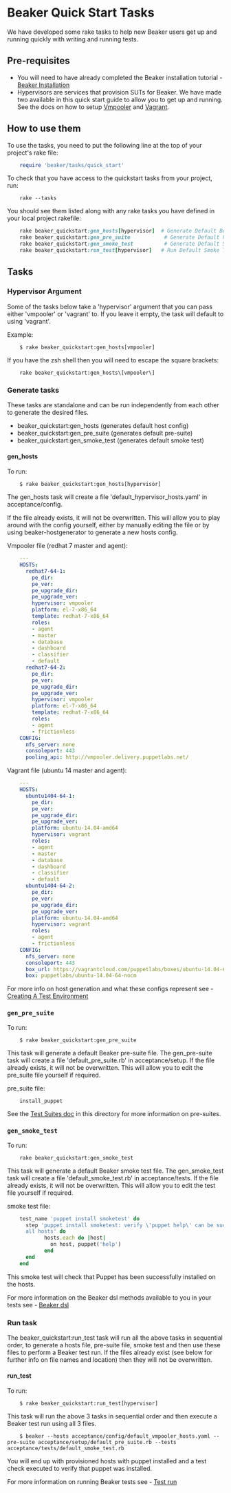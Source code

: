 # Beaker Quick Start Tasks

We have developed some rake tasks to help new Beaker users get up and running quickly with writing and running tests.

## Pre-requisites

* You will need to have already completed the Beaker installation tutorial - [Beaker Installation](installation.md)
* Hypervisors are services that provision SUTs for Beaker. We have made two available in this quick start guide to allow you to get up and running. See the docs on how to setup [Vmpooler](https://github.com/puppetlabs/beaker-vmpooler/blob/master/vmpooler.md) and [Vagrant](https://github.com/puppetlabs/beaker-vagrant/blob/master/docs/vagrant.md).

## How to use them

To use the tasks, you need to put the following line at the top of your project's rake file:

```rake
    require 'beaker/tasks/quick_start'
```

To check that you have access to the quickstart tasks from your project, run:

```console
    rake --tasks
```

You should see them listed along with any rake tasks you have defined in your local project rakefile:

```rake
    rake beaker_quickstart:gen_hosts[hypervisor]  # Generate Default Beaker Host Config File, valid options are: vmpooler or vagrant
    rake beaker_quickstart:gen_pre_suite           # Generate Default Pre-Suite
    rake beaker_quickstart:gen_smoke_test          # Generate Default Smoke Test
    rake beaker_quickstart:run_test[hypervisor]   # Run Default Smoke Test, after generating default host config and test files, valid options are: vmpooler or vagrant
```

## Tasks

### Hypervisor Argument

Some of the tasks below take a 'hypervisor' argument that you can pass either 'vmpooler' or 'vagrant' to. If you leave it empty, the task will default to using 'vagrant'.

Example:

```console
    $ rake beaker_quickstart:gen_hosts[vmpooler]
```

If you have the zsh shell then you will need to escape the square brackets:

```console
    rake beaker_quickstart:gen_hosts\[vmpooler\]
```

### Generate tasks

These tasks are standalone and can be run independently from each other to generate the desired files.

* beaker_quickstart:gen_hosts  (generates default host config)
* beaker_quickstart:gen_pre_suite  (generates default pre-suite)
* beaker_quickstart:gen_smoke_test  (generates default smoke test)

#### gen_hosts

To run:

```console
    $ rake beaker_quickstart:gen_hosts[hypervisor]
```

The gen_hosts task will create a file 'default_hypervisor_hosts.yaml' in acceptance/config.

If the file already exists, it will not be overwritten. This will allow you to play around with the config yourself, either by manually editing the file or by using beaker-hostgenerator to generate a new hosts config.

Vmpooler file (redhat 7 master and agent):

```yaml
    ---
    HOSTS:
      redhat7-64-1:
        pe_dir:
        pe_ver:
        pe_upgrade_dir:
        pe_upgrade_ver:
        hypervisor: vmpooler
        platform: el-7-x86_64
        template: redhat-7-x86_64
        roles:
        - agent
        - master
        - database
        - dashboard
        - classifier
        - default
      redhat7-64-2:
        pe_dir:
        pe_ver:
        pe_upgrade_dir:
        pe_upgrade_ver:
        hypervisor: vmpooler
        platform: el-7-x86_64
        template: redhat-7-x86_64
        roles:
        - agent
        - frictionless
    CONFIG:
      nfs_server: none
      consoleport: 443
      pooling_api: http://vmpooler.delivery.puppetlabs.net/
```

Vagrant file (ubuntu 14 master and agent):

```yaml
    ---
    HOSTS:
      ubuntu1404-64-1:
        pe_dir:
        pe_ver:
        pe_upgrade_dir:
        pe_upgrade_ver:
        platform: ubuntu-14.04-amd64
        hypervisor: vagrant
        roles:
        - agent
        - master
        - database
        - dashboard
        - classifier
        - default
      ubuntu1404-64-2:
        pe_dir:
        pe_ver:
        pe_upgrade_dir:
        pe_upgrade_ver:
        platform: ubuntu-14.04-amd64
        hypervisor: vagrant
        roles:
        - agent
        - frictionless
    CONFIG:
      nfs_server: none
      consoleport: 443
      box_url: https://vagrantcloud.com/puppetlabs/boxes/ubuntu-14.04-64-nocm
      box: puppetlabs/ubuntu-14.04-64-nocm
```

For more info on host generation and what these configs represent see - [Creating A Test Environment](creating_a_test_environment.md)

### `gen_pre_suite`

To run:

```console
    $ rake beaker_quickstart:gen_pre_suite
```

This task will generate a default Beaker pre-suite file. The gen_pre-suite task will create a file 'default_pre_suite.rb' in acceptance/setup. If the file already exists, it will not be overwritten. This will allow you to edit the pre_suite file yourself if required.

pre_suite file:

```ruby
    install_puppet
```

See the [Test Suites doc](test_suites.md) in this directory for more information on pre-suites.

### `gen_smoke_test`

To run:

```console
    rake beaker_quickstart:gen_smoke_test
```

This task will generate a default Beaker smoke test file. The gen_smoke_test task will create a file 'default_smoke_test.rb' in acceptance/tests. If the file already exists, it will not be overwritten. This will allow you to edit the test file yourself if required.

smoke test file:

```ruby
    test_name 'puppet install smoketest' do
      step 'puppet install smoketest: verify \'puppet help\' can be successfully called on
      all hosts' do
            hosts.each do |host|
              on host, puppet('help') 
            end
      end
    end
```

This smoke test will check that Puppet has been successfully installed on the hosts.

For more information on the Beaker dsl methods available to you in your tests see - [Beaker dsl](../how_to/the_beaker_dsl.md)

### Run task

The beaker_quickstart:run_test task will run all the above tasks in sequential order, to generate a hosts file, pre-suite file, smoke test and then use these files to perform a Beaker test run. If the files already exist (see below for further info on file names and location) then they will not be overwritten.

#### run_test

To run:

```console
    $ rake beaker_quickstart:run_test[hypervisor]
```

This task will run the above 3 tasks in sequential order and then execute a Beaker test run using all 3 files.

```console
    $ beaker --hosts acceptance/config/default_vmpooler_hosts.yaml --pre-suite acceptance/setup/default_pre_suite.rb --tests acceptance/tests/default_smoke_test.rb
```

You will end up with provisioned hosts with puppet installed and a test check executed to verify that puppet was installed.

For more information on running Beaker tests see - [Test run](test_run.md)
